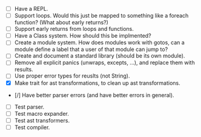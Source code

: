 - [ ] Have a REPL.
- [ ] Support loops.
Would this just be mapped to something like a foreach function? (What about early returns?)
- [ ] Support early returns from loops and functions.
- [ ] Have a Class system.
How should this be implmented?
- [ ] Create a module system.
How does modules work with gotos, can a module define a label that a user of that module can jump to?
- [ ] Create and document a standard library (should be its own module).
- [ ] Remove all explicit panics (unwraps, excepts, ...), and replace them with results.
- [ ] Use proper error types for reuslts (not String).
- [x] Make trait for ast transformations, to clean up ast transformations.
- [/] Have better parser errors (and have better errors in general).
- [ ] Test parser.
- [ ] Test macro expander.
- [ ] Test ast transformers.
- [ ] Test compiler.
